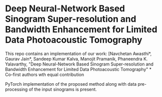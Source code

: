 # Deep Neural-Network Based Sinogram Super-resolution and Bandwidth Enhancement for Limited Data Photoacoustic Tomography
This repo contains an implementation of our work:
[Navchetan Awasthi\*, Gaurav Jain\*, Sandeep Kumar Kalva, Manojit Pramanik, Phaneendra K. Yalavarthy, "Deep Neural-Network Based Sinogram Super-resolution and Bandwidth Enhancement for Limited Data Photoacoustic Tomography"
\* Co-first authors wth equal contribution

PyTorch implementation of the proposed method along with data pre-processing of the input sinograms is present.
